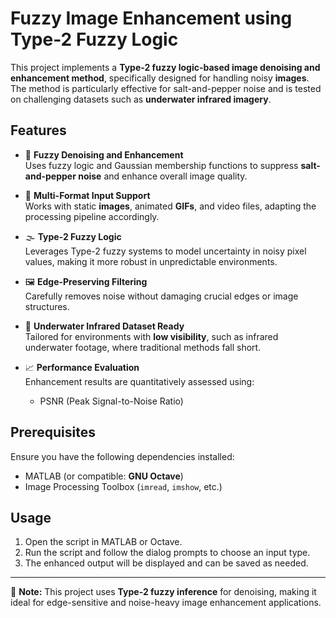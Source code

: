 # Fuzzy Image Enhancement using Type-2 Fuzzy Logic

This project implements a **Type-2 fuzzy logic-based image denoising and enhancement method**, specifically designed for handling noisy **images**. The method is particularly effective for salt-and-pepper noise and is tested on challenging datasets such as **underwater infrared imagery**.

## Features

- 🧠 **Fuzzy Denoising and Enhancement**  
  Uses fuzzy logic and Gaussian membership functions to suppress **salt-and-pepper noise** and enhance overall image quality.

- 🔄 **Multi-Format Input Support**  
  Works with static **images**, animated **GIFs**, and video files, adapting the processing pipeline accordingly.

- 🌫️ **Type-2 Fuzzy Logic**  
  Leverages Type-2 fuzzy systems to model uncertainty in noisy pixel values, making it more robust in unpredictable environments.

- 🖼️ **Edge-Preserving Filtering**  
  Carefully removes noise without damaging crucial edges or image structures.

- 🌊 **Underwater Infrared Dataset Ready**  
  Tailored for environments with **low visibility**, such as infrared underwater footage, where traditional methods fall short.

- 📈 **Performance Evaluation**  
  Enhancement results are quantitatively assessed using:
  - PSNR (Peak Signal-to-Noise Ratio)

## Prerequisites

Ensure you have the following dependencies installed:

- MATLAB (or compatible: **GNU Octave**)
- Image Processing Toolbox (`imread`, `imshow`, etc.)

## Usage

1. Open the script in MATLAB or Octave.
2. Run the script and follow the dialog prompts to choose an input type.
3. The enhanced output will be displayed and can be saved as needed.

---

📌 **Note:** This project uses **Type-2 fuzzy inference** for denoising, making it ideal for edge-sensitive and noise-heavy image enhancement applications.
